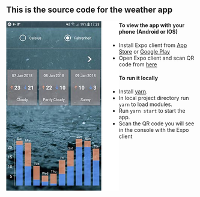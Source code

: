 ## This is the source code for the weather app

<img align="left" src="src/assets/screen.jpg">

#### To view the app with your phone (Android or IOS) 
* Install Expo client from [App Store](https://itunes.apple.com/app/apple-store/id982107779?ct=www&mt=8)
 or [Google Play](https://play.google.com/store/apps/details?id=host.exp.exponent&referrer=www)
* Open Expo client and scan QR code from [here](https://expo.io/@slava-lu/weather)  


#### To run it locally
* Install [yarn](https://yarnpkg.com/lang/en/docs/install/).
* In local project directory run `yarn` to load modules.
* Run `yarn start` to start the app.
* Scan the QR code you will see in the console with the Expo client

